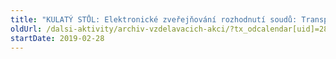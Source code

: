 ```yaml
---
title: "KULATÝ STŮL: Elektronické zveřejňování rozhodnutí soudů: Transparentnost – Spravedlivý proces – Důvěra"
oldUrl: /dalsi-aktivity/archiv-vzdelavacich-akci/?tx_odcalendar[uid]=288&cHash=ab8a0acc8711ffa68d94049a774bb6a0
startDate: 2019-02-28
---
```

